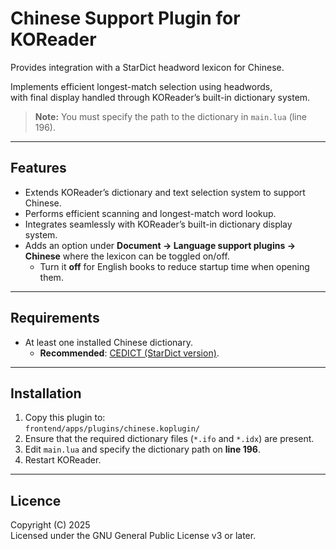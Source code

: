 # Chinese Support Plugin for KOReader

Provides integration with a StarDict headword lexicon for Chinese.  

Implements efficient longest-match selection using headwords,  
with final display handled through KOReader’s built-in dictionary system.  

> **Note:** You must specify the path to the dictionary in `main.lua` (line 196).  

---

## Features
- Extends KOReader’s dictionary and text selection system to support Chinese.  
- Performs efficient scanning and longest-match word lookup.  
- Integrates seamlessly with KOReader’s built-in dictionary display system.  
- Adds an option under **Document → Language support plugins → Chinese** where the lexicon can be toggled on/off.  
  - Turn it **off** for English books to reduce startup time when opening them.  

---

## Requirements
- At least one installed Chinese dictionary.  
  - **Recommended**: [CEDICT (StarDict version)](https://github.com/liamsaliba/cc-cedict-stardict/releases).  

---

## Installation
1. Copy this plugin to:  
   `frontend/apps/plugins/chinese.koplugin/`
2. Ensure that the required dictionary files (`*.ifo` and `*.idx`) are present.  
3. Edit `main.lua` and specify the dictionary path on **line 196**.  
4. Restart KOReader.  

---

## Licence
Copyright (C) 2025  
Licensed under the GNU General Public License v3 or later.  
